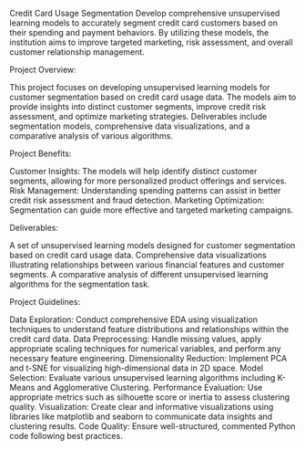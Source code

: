 Credit Card Usage Segmentation
Develop comprehensive unsupervised learning models to accurately segment credit card customers based on their spending and payment behaviors. By utilizing these models, the institution aims to improve targeted marketing, risk assessment, and overall customer relationship management.

Project Overview:

This project focuses on developing unsupervised learning models for customer segmentation based on credit card usage data. The models aim to provide insights into distinct customer segments, improve credit risk assessment, and optimize marketing strategies. Deliverables include segmentation models, comprehensive data visualizations, and a comparative analysis of various algorithms.

Project Benefits: 

Customer Insights: The models will help identify distinct customer segments, allowing for more personalized product offerings and services. 
Risk Management: Understanding spending patterns can assist in better credit risk assessment and fraud detection. 
Marketing Optimization: Segmentation can guide more effective and targeted marketing campaigns. 
 
Deliverables: 

A set of unsupervised learning models designed for customer segmentation based on credit card usage data. 
Comprehensive data visualizations illustrating relationships between various financial features and customer segments. 
A comparative analysis of different unsupervised learning algorithms for the segmentation task. 
 
Project Guidelines: 

Data Exploration: Conduct comprehensive EDA using visualization techniques to understand feature distributions and relationships within the credit card data. 
Data Preprocessing: Handle missing values, apply appropriate scaling techniques for numerical variables, and perform any necessary feature engineering. 
Dimensionality Reduction: Implement PCA and t-SNE for visualizing high-dimensional data in 2D space. 
Model Selection: Evaluate various unsupervised learning algorithms including K-Means and Agglomerative Clustering. 
Performance Evaluation: Use appropriate metrics such as silhouette score or inertia to assess clustering quality. 
Visualization: Create clear and informative visualizations using libraries like matplotlib and seaborn to communicate data insights and clustering results. 
Code Quality: Ensure well-structured, commented Python code following best practices. 
 
